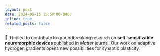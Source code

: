 ```yaml
---
layout: post
date: 2024-05-15 15:59:00-0400
inline: true
related_posts: false
---
```


🔬 Thrilled to contribute to groundbreaking research on **self-sensitizable neuromorphic devices** published in *Matter* journal! Our work on adaptive hydrogen gradients opens new possibilities for synaptic plasticity.
